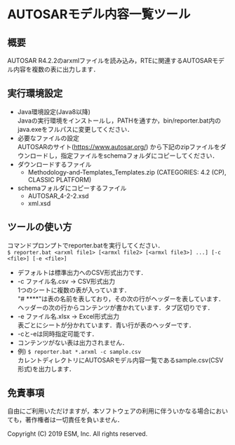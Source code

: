 # AUTOSARモデル内容一覧ツール
## 概要
AUTOSAR R4.2.2のarxmlファイルを読み込み，RTEに関連するAUTOSARモデル内容を複数の表に出力します．

## 実行環境設定
* Java環境設定(Java8以降)  
 Javaの実行環境をインストールし，PATHを通すか，bin/reporter.bat内のjava.exeをフルパスに変更してください．
* 必要なファイルの設定  
 AUTOSARのサイト(https://www.autosar.org/) から下記のzipファイルをダウンロードし，指定ファイルをschemaフォルダにコピーしてください．
* ダウンロードするファイル  
    * Methodology-and-Templates_Templates.zip (CATEGORIES: 4.2 (CP), CLASSIC PLATFORM)
* schemaフォルダにコピーするファイル  
    * AUTOSAR_4-2-2.xsd
    * xml.xsd

## ツールの使い方
コマンドプロンプトでreporter.batを実行してください．  
`$ reporter.bat <arxml file1> [<armxl file2> [<armxl file3>] ...] [-c <file>] [-e <file>]`
* デフォルトは標準出力へのCSV形式出力です．
* -c ファイル名.csv → CSV形式出力  
1つのシートに複数の表が入っています．  
"# ****"は表の名前を表しており，その次の行がヘッダーを表しています．  
ヘッダーの次の行からコンテンツが書かれています．タブ区切りです．  
* -e ファイル名.xlsx → Excel形式出力  
表ごとにシートが分かれています．青い行が表のヘッダーです．
* -cと-eは同時指定可能です．
* コンテンツがない表は出力されません．
* 例) `$ reporter.bat *.arxml -c sample.csv`  
カレントディレクトリにAUTOSARモデル内容一覧であるsample.csv(CSV形式)を出力します．

## 免責事項
自由にご利用いただけますが，本ソフトウェアの利用に伴ういかなる場合においても，著作権者は一切責任を負いません．

Copyright (C) 2019 ESM, Inc. All rights reserved.
